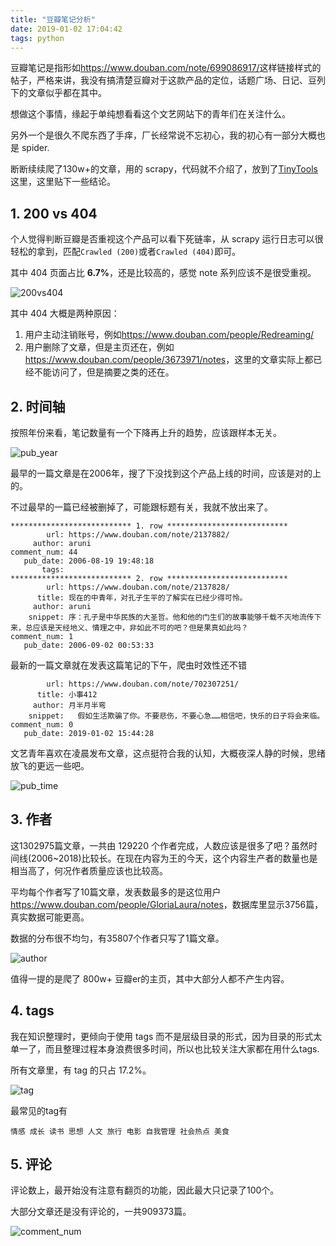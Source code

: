 ```yaml
---
title: "豆瓣笔记分析"
date: 2019-01-02 17:04:42
tags: python
---
```


豆瓣笔记是指形如<https://www.douban.com/note/699086917/>这样链接样式的帖子，严格来讲，我没有搞清楚豆瓣对于这款产品的定位，话题广场、日记、豆列下的文章似乎都在其中。

想做这个事情，缘起于单纯想看看这个文艺网站下的青年们在关注什么。

另外一个是很久不爬东西了手痒，厂长经常说不忘初心，我的初心有一部分大概也是 spider.

断断续续爬了130w+的文章，用的 scrapy，代码就不介绍了，放到了[TinyTools](https://github.com/yingshin/Tiny-Tools/tree/master/scrapy/doubannote)这里，这里贴下一些结论。

## 1. 200 vs 404

个人觉得判断豆瓣是否重视这个产品可以看下死链率，从 scrapy 运行日志可以很轻松的拿到，匹配`Crawled (200)`或者`Crawled (404)`即可。

其中 404 页面占比 **6.7%**，还是比较高的，感觉 note 系列应该不是很受重视。

![200vs404](assets/images/200vs404.png)

其中 404 大概是两种原因：

1. 用户主动注销账号，例如<https://www.douban.com/people/Redreaming/>  
2. 用户删除了文章，但是主页还在，例如<https://www.douban.com/people/3673971/notes>，这里的文章实际上都已经不能访问了，但是摘要之类的还在。

## 2. 时间轴

按照年份来看，笔记数量有一个下降再上升的趋势，应该跟样本无关。

![pub_year](assets/images/pub_year.png)

最早的一篇文章是在2006年，搜了下没找到这个产品上线的时间，应该是对的上的。

不过最早的一篇已经被删掉了，可能跟标题有关，我就不放出来了。

```
*************************** 1. row ***************************
        url: https://www.douban.com/note/2137882/
     author: aruni
comment_num: 44
   pub_date: 2006-08-19 19:48:18
       tags:
*************************** 2. row ***************************
        url: https://www.douban.com/note/2137828/
      title: 现在的中青年，对孔子生平的了解实在已经少得可怜。
     author: aruni
    snippet: 序：孔子是中华民族的大圣哲。他和他的门生们的故事能够千载不灭地流传下来，总应该是天经地义、情理之中，非如此不可的吧？但是果真如此吗？
comment_num: 1
   pub_date: 2006-09-02 00:53:33
```

最新的一篇文章就在发表这篇笔记的下午，爬虫时效性还不错

```
        url: https://www.douban.com/note/702307251/
      title: 小事412
     author: 月半月半弯
    snippet:   假如生活欺骗了你。不要悲伤，不要心急……相信吧，快乐的日子将会来临。
comment_num: 0
   pub_date: 2019-01-02 15:44:28
```

文艺青年喜欢在凌晨发布文章，这点挺符合我的认知，大概夜深人静的时候，思绪放飞的更远一些吧。

![pub_time](assets/images/pub_time.png)

## 3. 作者

这1302975篇文章，一共由 129220 个作者完成，人数应该是很多了吧？虽然时间线(2006~2018)比较长。在现在内容为王的今天，这个内容生产者的数量也是相当高了，何况作者质量应该也比较高。

平均每个作者写了10篇文章，发表数最多的是这位用户<https://www.douban.com/people/GloriaLaura/notes>，数据库里显示3756篇，真实数据可能更高。

数据的分布很不均匀，有35807个作者只写了1篇文章。

![author](assets/images/author.png)

值得一提的是爬了 800w+ 豆瓣er的主页，其中大部分人都不产生内容。

## 4. tags

我在知识整理时，更倾向于使用 tags 而不是层级目录的形式，因为目录的形式太单一了，而且整理过程本身浪费很多时间，所以也比较关注大家都在用什么tags.

所有文章里，有 tag 的只占 17.2%。

![tag](assets/images/tag.png)

最常见的tag有

```
情感 成长 读书 思想 人文 旅行 电影 自我管理 社会热点 美食
```

## 5. 评论

评论数上，最开始没有注意有翻页的功能，因此最大只记录了100个。

大部分文章还是没有评论的，一共909373篇。

![comment_num](assets/images/comment_num.png)
